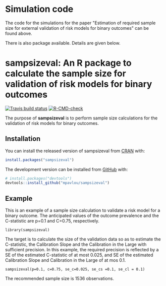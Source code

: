 # Simulation code 

The code for the simulations for the paper "Estimation of required sample size for external validation of risk models for binary outcomes" can be found above.

There is also package available. Details are given below.


<!-- README.md is generated from README.Rmd. Please edit that file -->

# sampsizeval: An R package to calculate the sample size for validation of risk models for binary outcomes

<!-- badges: start -->
[![Travis build status](https://travis-ci.com/mpavlou/sampsizeval.svg?branch=master)](https://travis-ci.com/mpavlou/sampsizeval)
[![R-CMD-check](https://github.com/mpavlou/sampsizeval/workflows/R-CMD-check/badge.svg)](https://github.com/mpavlou/sampsizeval/actions)
<!-- badges: end -->

The purpose of **sampsizeval** is to perform sample size calculations for the
validation of risk models for binary outcomes.

## Installation

You can install the released version of sampsizeval from [CRAN](https://CRAN.R-project.org) with:

``` r
install.packages("sampsizeval")
```

The development version can be installed from [GitHub](https://github.com/mpavlou) with:

``` r
# install.packages("devtools")
devtools::install_github("mpavlou/sampsizeval")
```
## Example

This is an example of a sample size calculation to validate a risk model for a binary outcome. The anticipated values of the outcome prevalence and the C-statistic are p=0.1 and C=0.75, respectively.

```{r example}
library(sampsizeval)
```

The target is to calculate the size of the validation data so as to estimate the C-statistic, the Calibration Slope and the Calibration in the Large with sufficient precision. In this example, the required precision is reflected by a SE of the estimated C-statistic of at most 0.025, and SE of the estimated Calibration Slope and Calibration in the Large of at mos 0.1. 

```{r}
sampsizeval(p=0.1, c=0.75, se_c=0.025, se_cs =0.1, se_cl = 0.1)
```

The recommended sample size is 1536 observations.
<!-- Sample size required to achieve a SE of the Calibration Slope of at most 0.15. -->

<!-- Simple formula: -->

<!-- ```{r} -->
<!-- size_cs_ni(0.057, 0.7, 0.15^2) -->
<!-- ``` -->

<!-- Numerical integration: -->

<!-- ```{r} -->
<!-- size_cs_ni(0.057, 0.7, 0.15^2) -->
<!-- ``` -->

<!-- Sample size required to achieve a SE of the Calibration in the Large  of at most 0.15: -->

<!-- Simple formula: -->

<!-- ```{r} -->
<!-- size_cil(0.057, 0.7, 0.15^2) -->
<!-- ``` -->

<!-- Numerical integration: -->

<!-- ```{r} -->
<!-- size_cil_ni(0.057, 0.7, 0.15^2) -->
<!-- ``` -->

<!-- For a given precision for the estimated C-statistic, calibration slope and calibration in the large, the required sample size varies depending on the anticipated values of the  C-statistic and outcome prevalence. For example, for required precisions SE(C)=0.025, SE(CS)=0.15 and SE(CiL)=0.15, the sample size varies as follows: -->


<!-- ![Paper image](images/Figure_2_events.png) -->


